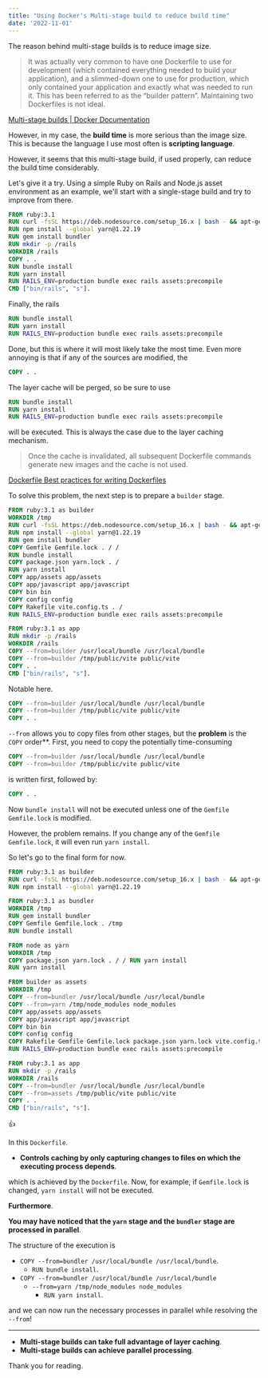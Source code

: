 ```yaml
---
title: "Using Docker's Multi-stage build to reduce build time"
date: '2022-11-01'
---
```


The reason behind multi-stage builds is to reduce image size.

> It was actually very common to have one Dockerfile to use for development (which contained everything needed to build your application), and a slimmed-down one to use for production, which only contained your application and exactly what was needed to run it. This has been referred to as the “builder pattern”. Maintaining two Dockerfiles is not ideal.

[Multi-stage builds | Docker Documentation](https://docs.docker.com/build/building/multi-stage/)

However, in my case, the **build time** is more serious than the image size.
This is because the language I use most often is **scripting language**.

However, it seems that this multi-stage build, if used properly, can reduce the build time considerably.

Let's give it a try. Using a simple Ruby on Rails and Node.js asset environment as an example, we'll start with a single-stage build and try to improve from there.

```dockerfile
FROM ruby:3.1
RUN curl -fsSL https://deb.nodesource.com/setup_16.x | bash - && apt-get install -y nodejs
RUN npm install --global yarn@1.22.19
RUN gem install bundler
RUN mkdir -p /rails
WORKDIR /rails
COPY . .
RUN bundle install
RUN yarn install
RUN RAILS_ENV=production bundle exec rails assets:precompile
CMD ["bin/rails", "s"].
```

Finally, the rails

```dockerfile
RUN bundle install
RUN yarn install
RUN RAILS_ENV=production bundle exec rails assets:precompile
```

Done, but this is where it will most likely take the most time.
Even more annoying is that if any of the sources are modified, the

```dockerfile
COPY . .
```

The layer cache will be perged, so be sure to use

```dockerfile
RUN bundle install
RUN yarn install
RUN RAILS_ENV=production bundle exec rails assets:precompile
```

will be executed.
This is always the case due to the layer caching mechanism.

> Once the cache is invalidated, all subsequent Dockerfile commands generate new images and the cache is not used.

[Dockerfile Best practices for writing Dockerfiles](https://docs.docker.com/develop/develop-images/dockerfile_best-practices/)

To solve this problem, the next step is to prepare a `builder` stage.

```dockerfile
FROM ruby:3.1 as builder
WORKDIR /tmp
RUN curl -fsSL https://deb.nodesource.com/setup_16.x | bash - && apt-get install -y nodejs
RUN npm install --global yarn@1.22.19
RUN gem install bundler
COPY Gemfile Gemfile.lock . / /
RUN bundle install
COPY package.json yarn.lock . /
RUN yarn install
COPY app/assets app/assets
COPY app/javascript app/javascript
COPY bin bin
COPY config config
COPY Rakefile vite.config.ts . /
RUN RAILS_ENV=production bundle exec rails assets:precompile

FROM ruby:3.1 as app
RUN mkdir -p /rails
WORKDIR /rails
COPY --from=builder /usr/local/bundle /usr/local/bundle
COPY --from=builder /tmp/public/vite public/vite
COPY . .
CMD ["bin/rails", "s"].
```

Notable here.

```dockerfile
COPY --from=builder /usr/local/bundle /usr/local/bundle
COPY --from=builder /tmp/public/vite public/vite
COPY . .
```

`--from` allows you to copy files from other stages, but the **problem** is the `COPY` order\*\*.
First, you need to copy the potentially time-consuming

```dockerfile
COPY --from=builder /usr/local/bundle /usr/local/bundle
COPY --from=builder /tmp/public/vite public/vite
```

is written first, followed by:

```dockerfile
COPY . .
```

Now `bundle install` will not be executed unless one of the `Gemfile` `Gemfile.lock` is modified.

However, the problem remains.
If you change any of the `Gemfile` `Gemfile.lock`, it will even run `yarn install`.

So let's go to the final form for now.

```dockerfile
FROM ruby:3.1 as builder
RUN curl -fsSL https://deb.nodesource.com/setup_16.x | bash - && apt-get install -y nodejs
RUN npm install --global yarn@1.22.19

FROM ruby:3.1 as bundler
WORKDIR /tmp
RUN gem install bundler
COPY Gemfile Gemfile.lock . /tmp
RUN bundle install

FROM node as yarn
WORKDIR /tmp
COPY package.json yarn.lock . / / RUN yarn install
RUN yarn install

FROM builder as assets
WORKDIR /tmp
COPY --from=bundler /usr/local/bundle /usr/local/bundle
COPY --from=yarn /tmp/node_modules node_modules
COPY app/assets app/assets
COPY app/javascript app/javascript
COPY bin bin
COPY config config
COPY Rakefile Gemfile Gemfile.lock package.json yarn.lock vite.config.ts . /
RUN RAILS_ENV=production bundle exec rails assets:precompile

FROM ruby:3.1 as app
RUN mkdir -p /rails
WORKDIR /rails
COPY --from=bundler /usr/local/bundle /usr/local/bundle
COPY --from=assets /tmp/public/vite public/vite
COPY . .
CMD ["bin/rails", "s"].
```

👍

In this `Dockerfile`.

- **Controls caching by only capturing changes to files on which the executing process depends**.

which is achieved by the `Dockerfile`. Now, for example, if `Gemfile.lock` is changed, `yarn install` will not be executed.

**Furthermore**.

**You may have noticed that the `yarn` stage and the `bundler` stage are processed in parallel**.

The structure of the execution is

- `COPY --from=bundler /usr/local/bundle /usr/local/bundle`.
  - `RUN bundle install`.
- `COPY --from=bundler /usr/local/bundle /usr/local/bundle`
  - `--from=yarn /tmp/node_modules node_modules`
    - `RUN yarn install`.

and we can now run the necessary processes in parallel while resolving the `--from`!

---

- **Multi-stage builds can take full advantage of layer caching**.
- **Multi-stage builds can achieve parallel processing**.

Thank you for reading.
